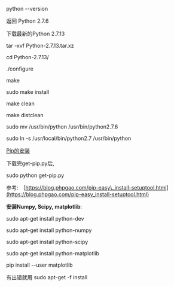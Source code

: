 python --version

返回 Python 2.7.6

下载最新的Python 2.7.13

tar -xvf Python-2.7.13.tar.xz

cd Python-2.7.13/

./configure

make

sudo make install

make clean

make distclean

sudo mv /usr/bin/python /usr/bin/python2.7.6

sudo ln -s /usr/local/bin/python2.7 /usr/bin/python

[Pip的安装](http://pip.readthedocs.io/en/latest/installing/)

下载完get-pip.py后,

sudo python get-pip.py

参考:　[https://blog.phpgao.com/pip-easy\_install-setuptool.html](https://blog.phpgao.com/pip-easy_install-setuptool.html)

**安装Numpy, Scipy, matplotlib**:

sudo apt-get install python-dev

sudo apt-get install python-numpy

sudo apt-get install python-scipy

sudo apt-get install python-matplotlib

pip install --user matplotlib

有出错就用 sudo apt-get -f install

